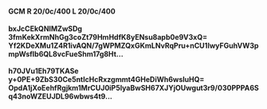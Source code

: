 #### GCM R 20/0c/400 L 20/0c/400
**bxJcCEkQNIMZwSDg**<br/>**3fmKekXrmNhGg3coZt79HmHdfK8yENsu8apb0e9V3xQ=**<br/>**Yf2KDeXMu1Z4R1ivAQN/7gWPMZQxGKmLNvRqPru+nCU1lwyFGuhVW3pmpWsfIb6QL8vcFueShm17g8Ht...**<br/><br/>
**h70JVu1Eh79TKASe**<br/>**y+0PE+9ZbS30Ce5ntlcHcRxzgmmt4GHeDiWh6wsluHQ=**<br/>**OpdA1jXoEehfRgjkm1MrCUJ0iP5lyaBwSH67XJYjOUwgut3r9/030PPPA6Sq43noWZEUJDL96wbws4t9...**